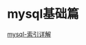 # mysql基础篇
<a href="https://mp.weixin.qq.com/s?__biz=Mzg3MDI0MDAxMg==&tempkey=MTE2NV9ubS9rTERRTTdTc1laN292Y19fUGxKSUROQUR1cFNYVHJmYnpaaXliT3ZJdmN0MnEyNGtxems2YmsyQlEwNHJ0cG5JOFJCcXFtU2diS0RIWXZLRm02N1R0MmNyWThWbmlMbExaTGR5andZODBrUmFZOVlwdUVkYzM3NDZCSEstNEZLWEJXcXItZElTZ2E5N1BYLWdobmlFRmpjV3NOcDNfeFFfX2JBfn4%3D&chksm=ce919b0df9e6121bf5428beaf09d500910d037ccf70f393c9002f47bed6d80e3671e8c8da77e&token=1555202573&lang=zh_CN#rd">mysql-索引详解</a>
